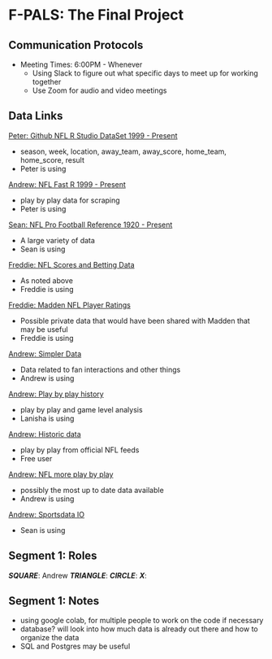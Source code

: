 # F-PALS: The Final Project

## Communication Protocols
* Meeting Times: 6:00PM - Whenever
  * Using Slack to figure out what specific days to meet up for working together
  * Use Zoom for audio and video meetings

## Data Links
[Peter: Github NFL R Studio DataSet 1999 - Present](http://www.habitatring.com/games.csv)
* season, week, location, away_team, away_score, home_team, home_score, result
* Peter is using

[Andrew: NFL Fast R 1999 - Present](https://www.nflfastr.com/)
* play by play data for scraping
* Peter is using

[Sean: NFL Pro Football Reference 1920 - Present](https://www.pro-football-reference.com/years/)
* A large variety of data
* Sean is using

[Freddie: NFL Scores and Betting Data](https://www.kaggle.com/tobycrabtree/nfl-scores-and-betting-data)
* As noted above
* Freddie is using

[Freddie: Madden NFL Player Ratings](https://www.kaggle.com/dtrade84/madden-21-player-ratings)
* Possible private data that would have been shared with Madden that may be useful
* Freddie is using

[Andrew: Simpler Data](https://www.statista.com/topics/963/national-football-league/#dossierKeyfigures)
* Data related to fan interactions and other things
* Andrew is using

[Andrew: Play by play history](https://github.com/maksimhorowitz/nflscrapR)
* play by play and game level analysis
* Lanisha is using

[Andrew: Historic data](https://github.com/derek-adair/nflgame)
* play by play from official NFL feeds
* Free user

[Andrew: NFL more play by play](http://nflsavant.com/about.php)
* possibly the most up to date data available
* Andrew is using

[Andrew: Sportsdata IO](https://sportsdata.io/developers/data-dictionary/nfl)
* Sean is using

## Segment 1: Roles
__*SQUARE*__: Andrew
__*TRIANGLE*__:
__*CIRCLE*__:
__*X*__:

## Segment 1: Notes
* using google colab, for multiple people to work on the code if necessary
* database? will look into how much data is already out there and how to organize the data
* SQL and Postgres may be useful
